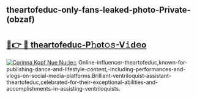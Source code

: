 ## theartofeduc-only-fans​-leaked-photo​-Private-(obzaf)


# <h2><a href="https://mediaupload.pro?title=theartofeduc&ref=git">🔗👉 🔴 theartofeduc-P𝚑ot𝚘𝚜-V𝚒d𝚎o</a></h2>

[![Corinna Kopf Nue Nu𝚍e𝚜](https://i.imgur.com/0qMVB7G.gif)](https://mediaupload.pro?title=theartofeduc&ref=git)
Online-influencer-theartofeduc,known-for-publishing-dance-and-lifestyle-content,-including-performances-and-vlogs-on-social-media-platforms.Brilliant-ventriloquist-assistant-theartofeduc,celebrated-for-their-exceptional-abilities-and-accomplishments-in-assisting-ventriloquists.  
